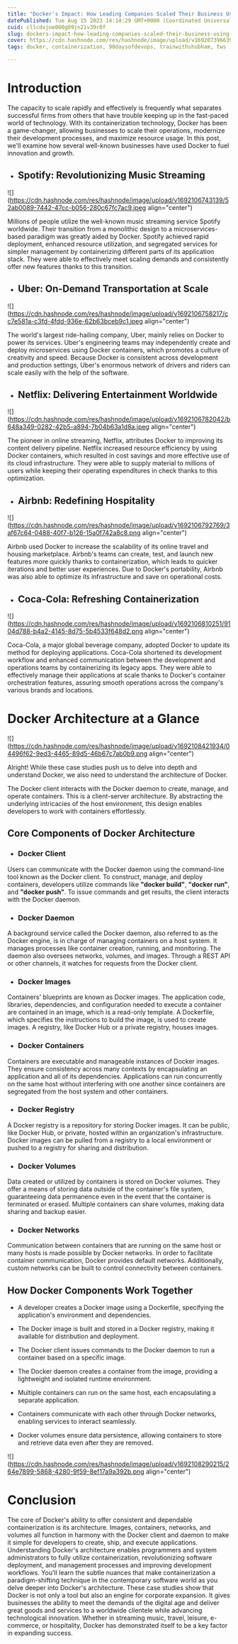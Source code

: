 ```yaml
---
title: "Docker's Impact: How Leading Companies Scaled Their Business Using Containers"
datePublished: Tue Aug 15 2023 14:14:29 GMT+0000 (Coordinated Universal Time)
cuid: cllcdxjne000g09jn21v39r0f
slug: dockers-impact-how-leading-companies-scaled-their-business-using-containers
cover: https://cdn.hashnode.com/res/hashnode/image/upload/v1692073966399/7bb86c21-81fb-4993-8162-dfaf8d0dc33b.jpeg
tags: docker, containerization, 90daysofdevops, trainwithshubham, tws

---
```


# Introduction

The capacity to scale rapidly and effectively is frequently what separates successful firms from others that have trouble keeping up in the fast-paced world of technology. With its containerization technology, Docker has been a game-changer, allowing businesses to scale their operations, modernize their development processes, and maximize resource usage. In this post, we'll examine how several well-known businesses have used Docker to fuel innovation and growth.

* ## Spotify: Revolutionizing Music Streaming
    

![](https://cdn.hashnode.com/res/hashnode/image/upload/v1692106743139/52ab0089-7442-47cc-b056-280c67fc7ac9.jpeg align="center")

Millions of people utilize the well-known music streaming service Spotify worldwide. Their transition from a monolithic design to a microservices-based paradigm was greatly aided by Docker. Spotify achieved rapid deployment, enhanced resource utilization, and segregated services for simpler management by containerizing different parts of its application stack. They were able to effectively meet scaling demands and consistently offer new features thanks to this transition.

* ## Uber: On-Demand Transportation at Scale
    

![](https://cdn.hashnode.com/res/hashnode/image/upload/v1692106758217/cc7e581a-c3fd-4fdd-936e-62b63bceb9c1.jpeg align="center")

The world's largest ride-hailing company, Uber, mainly relies on Docker to power its services. Uber's engineering teams may independently create and deploy microservices using Docker containers, which promotes a culture of creativity and speed. Because Docker is consistent across development and production settings, Uber's enormous network of drivers and riders can scale easily with the help of the software.

* ## Netflix: Delivering Entertainment Worldwide
    

![](https://cdn.hashnode.com/res/hashnode/image/upload/v1692106782042/b648a349-0282-42b5-a894-7b04b63a1d8a.jpeg align="center")

The pioneer in online streaming, Netflix, attributes Docker to improving its content delivery pipeline. Netflix increased resource efficiency by using Docker containers, which resulted in cost savings and more effective use of its cloud infrastructure. They were able to supply material to millions of users while keeping their operating expenditures in check thanks to this optimization.

* ## Airbnb: Redefining Hospitality
    

![](https://cdn.hashnode.com/res/hashnode/image/upload/v1692106792769/3af67c64-0488-40f7-b126-15a0f742a8c8.png align="center")

Airbnb used Docker to increase the scalability of its online travel and housing marketplace. Airbnb's teams can create, test, and launch new features more quickly thanks to containerization, which leads to quicker iterations and better user experiences. Due to Docker's portability, Airbnb was also able to optimize its infrastructure and save on operational costs.

* ## Coca-Cola: Refreshing Containerization
    

![](https://cdn.hashnode.com/res/hashnode/image/upload/v1692106810251/9104d788-b4a2-4145-8d75-5b4533f648d2.png align="center")

Coca-Cola, a major global beverage company, adopted Docker to update its method for deploying applications. Coca-Cola shortened its development workflow and enhanced communication between the development and operations teams by containerizing its legacy apps. They were able to effectively manage their applications at scale thanks to Docker's container orchestration features, assuring smooth operations across the company's various brands and locations.

# **Docker Architecture at a Glance**

![](https://cdn.hashnode.com/res/hashnode/image/upload/v1692108421934/04496f62-9ed3-4465-89d5-46b67c7ab0b9.png align="center")

Alright! While these case studies push us to delve into depth and understand Docker, we also need to understand the architecture of Docker.

The Docker client interacts with the Docker daemon to create, manage, and operate containers. This is a client-server architecture. By abstracting the underlying intricacies of the host environment, this design enables developers to work with containers effortlessly.

## **Core Components of Docker Architecture**

* ### Docker Client
    

Users can communicate with the Docker daemon using the command-line tool known as the Docker client. To construct, manage, and deploy containers, developers utilize commands like **"docker build"**, **"docker run"**, and **"docker push"**. To issue commands and get results, the client interacts with the Docker daemon.

* ### **Docker Daemon**
    

A background service called the Docker daemon, also referred to as the Docker engine, is in charge of managing containers on a host system. It manages processes like container creation, running, and monitoring. The daemon also oversees networks, volumes, and images. Through a REST API or other channels, it watches for requests from the Docker client.

* ### **Docker Images**
    

Containers' blueprints are known as Docker images. The application code, libraries, dependencies, and configuration needed to execute a container are contained in an image, which is a read-only template. A Dockerfile, which specifies the instructions to build the image, is used to create images. A registry, like Docker Hub or a private registry, houses images.

* ### **Docker Containers**
    

Containers are executable and manageable instances of Docker images. They ensure consistency across many contexts by encapsulating an application and all of its dependencies. Applications can run concurrently on the same host without interfering with one another since containers are segregated from the host system and other containers.

* ### **Docker Registry**
    

A Docker registry is a repository for storing Docker images. It can be public, like Docker Hub, or private, hosted within an organization's infrastructure. Docker images can be pulled from a registry to a local environment or pushed to a registry for sharing and distribution.

* ### **Docker Volumes**
    

Data created or utilized by containers is stored on Docker volumes. They offer a means of storing data outside of the container's file system, guaranteeing data permanence even in the event that the container is terminated or erased. Multiple containers can share volumes, making data sharing and backup easier.

* ### **Docker Networks**
    

Communication between containers that are running on the same host or many hosts is made possible by Docker networks. In order to facilitate container communication, Docker provides default networks. Additionally, custom networks can be built to control connectivity between containers.

## **How Docker Components Work Together**

* A developer creates a Docker image using a Dockerfile, specifying the application's environment and dependencies.
    
* The Docker image is built and stored in a Docker registry, making it available for distribution and deployment.
    
* The Docker client issues commands to the Docker daemon to run a container based on a specific image.
    
* The Docker daemon creates a container from the image, providing a lightweight and isolated runtime environment.
    
* Multiple containers can run on the same host, each encapsulating a separate application.
    
* Containers communicate with each other through Docker networks, enabling services to interact seamlessly.
    
* Docker volumes ensure data persistence, allowing containers to store and retrieve data even after they are removed.
    

![](https://cdn.hashnode.com/res/hashnode/image/upload/v1692108290215/264e7899-5868-4280-9f59-8ef17a9a392b.png align="center")

# **Conclusion**

The core of Docker's ability to offer consistent and dependable containerization is its architecture. Images, containers, networks, and volumes all function in harmony with the Docker client and daemon to make it simple for developers to create, ship, and execute applications. Understanding Docker's architecture enables programmers and system administrators to fully utilize containerization, revolutionizing software deployment, and management processes and improving development workflows. You'll learn the subtle nuances that make containerization a paradigm-shifting technique in the contemporary software world as you delve deeper into Docker's architecture. These case studies show that Docker is not only a tool but also an engine for corporate expansion. It gives businesses the ability to meet the demands of the digital age and deliver great goods and services to a worldwide clientele while advancing technological innovation. Whether in streaming music, travel, leisure, e-commerce, or hospitality, Docker has demonstrated itself to be a key factor in expanding success.